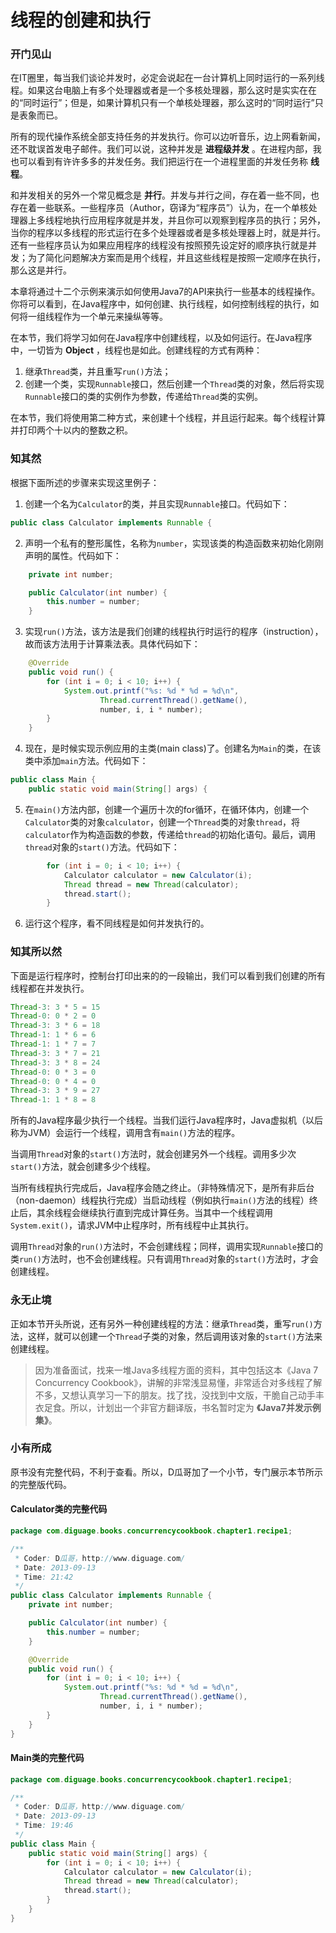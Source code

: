 # 线程的创建和执行

### 开门见山

在IT圈里，每当我们谈论并发时，必定会说起在一台计算机上同时运行的一系列线程。如果这台电脑上有多个处理器或者是一个多核处理器，那么这时是实实在在的“同时运行”；但是，如果计算机只有一个单核处理器，那么这时的“同时运行”只是表象而已。

所有的现代操作系统全部支持任务的并发执行。你可以边听音乐，边上网看新闻，还不耽误首发电子邮件。我们可以说，这种并发是 **进程级并发** 。在进程内部，我也可以看到有许许多多的并发任务。我们把运行在一个进程里面的并发任务称 **线程**。

和并发相关的另外一个常见概念是 **并行**。并发与并行之间，存在着一些不同，也存在着一些联系。一些程序员（Author，窃译为“程序员”）认为，在一个单核处理器上多线程地执行应用程序就是并发，并且你可以观察到程序员的执行；另外，当你的程序以多线程的形式运行在多个处理器或者是多核处理器上时，就是并行。还有一些程序员认为如果应用程序的线程没有按照预先设定好的顺序执行就是并发；为了简化问题解决方案而是用个线程，并且这些线程是按照一定顺序在执行，那么这是并行。

本章将通过十二个示例来演示如何使用Java7的API来执行一些基本的线程操作。你将可以看到，在Java程序中，如何创建、执行线程，如何控制线程的执行，如何将一组线程作为一个单元来操纵等等。

在本节，我们将学习如何在Java程序中创建线程，以及如何运行。在Java程序中，一切皆为 **Object** ，线程也是如此。创建线程的方式有两种：

1. 继承`Thread`类，并且重写`run()`方法；
2. 创建一个类，实现`Runnable`接口，然后创建一个`Thread`类的对象，然后将实现`Runnable`接口的类的实例作为参数，传递给`Thread`类的实例。

在本节，我们将使用第二种方式，来创建十个线程，并且运行起来。每个线程计算并打印两个十以内的整数之积。

### 知其然

根据下面所述的步骤来实现这里例子：

1. 创建一个名为`Calculator`的类，并且实现`Runnable`接口。代码如下：
```Java
public class Calculator implements Runnable {
```

2. 声明一个私有的整形属性，名称为`number`，实现该类的构造函数来初始化刚刚声明的属性。代码如下：
```Java
    private int number;

    public Calculator(int number) {
        this.number = number;
    }
```

3. 实现`run()`方法，该方法是我们创建的线程执行时运行的程序（instruction），故而该方法用于计算乘法表。具体代码如下：
```Java
    @Override
    public void run() {
        for (int i = 0; i < 10; i++) {
            System.out.printf("%s: %d * %d = %d\n",
                    Thread.currentThread().getName(),
                    number, i, i * number);
        }
    }
```

4. 现在，是时候实现示例应用的主类(main class)了。创建名为`Main`的类，在该类中添加`main`方法。代码如下：
```Java
public class Main {
    public static void main(String[] args) {
```

5. 在`main()`方法内部，创建一个遍历十次的for循环，在循环体内，创建一个`Calculator`类的对象`calculator`，创建一个`Thread`类的对象`thread`，将`calculator`作为构造函数的参数，传递给`thread`的初始化语句。最后，调用`thread`对象的`start()`方法。代码如下：
```Java
        for (int i = 0; i < 10; i++) {
            Calculator calculator = new Calculator(i);
            Thread thread = new Thread(calculator);
            thread.start();
        }
```

6. 运行这个程序，看不同线程是如何并发执行的。

### 知其所以然

下面是运行程序时，控制台打印出来的的一段输出，我们可以看到我们创建的所有线程都在并发执行。

```Java
Thread-3: 3 * 5 = 15
Thread-0: 0 * 2 = 0
Thread-3: 3 * 6 = 18
Thread-1: 1 * 6 = 6
Thread-1: 1 * 7 = 7
Thread-3: 3 * 7 = 21
Thread-3: 3 * 8 = 24
Thread-0: 0 * 3 = 0
Thread-0: 0 * 4 = 0
Thread-3: 3 * 9 = 27
Thread-1: 1 * 8 = 8
```
所有的Java程序最少执行一个线程。当我们运行Java程序时，Java虚拟机（以后称为JVM）会运行一个线程，调用含有`main()`方法的程序。

当调用`Thread`对象的`start()`方法时，就会创建另外一个线程。调用多少次`start()`方法，就会创建多少个线程。

当所有线程执行完成后，Java程序会随之终止。（非特殊情况下，是所有非后台（non-daemon）线程执行完成）当启动线程（例如执行`main()`方法的线程）终止后，其余线程会继续执行直到完成计算任务。当其中一个线程调用`System.exit()`，请求JVM中止程序时，所有线程中止其执行。

调用`Thread`对象的`run()`方法时，不会创建线程；同样，调用实现`Runnable`接口的类`run()`方法时，也不会创建线程。只有调用`Thread`对象的`start()`方法时，才会创建线程。

### 永无止境

正如本节开头所说，还有另外一种创建线程的方法：继承`Thread`类，重写`run()`方法，这样，就可以创建一个`Thread`子类的对象，然后调用该对象的`start()`方法来创建线程。

>因为准备面试，找来一堆Java多线程方面的资料，其中包括这本《Java 7 Concurrency Cookbook》，讲解的非常浅显易懂，非常适合对多线程了解不多，又想认真学习一下的朋友。找了找，没找到中文版，干脆自己动手丰衣足食。所以，计划出一个非官方翻译版，书名暂时定为 **《Java7并发示例集》**。

### 小有所成
原书没有完整代码，不利于查看。所以，D瓜哥加了一个小节，专门展示本节所示的完整版代码。

#### Calculator类的完整代码
```Java
package com.diguage.books.concurrencycookbook.chapter1.recipe1;

/**
 * Coder: D瓜哥，http://www.diguage.com/
 * Date: 2013-09-13
 * Time: 21:42
 */
public class Calculator implements Runnable {
    private int number;

    public Calculator(int number) {
        this.number = number;
    }

    @Override
    public void run() {
        for (int i = 0; i < 10; i++) {
            System.out.printf("%s: %d * %d = %d\n",
                    Thread.currentThread().getName(),
                    number, i, i * number);
        }
    }
}
```

#### Main类的完整代码
```Java
package com.diguage.books.concurrencycookbook.chapter1.recipe1;

/**
 * Coder: D瓜哥，http://www.diguage.com/
 * Date: 2013-09-13
 * Time: 19:46
 */
public class Main {
    public static void main(String[] args) {
        for (int i = 0; i < 10; i++) {
            Calculator calculator = new Calculator(i);
            Thread thread = new Thread(calculator);
            thread.start();
        }
    }
}
```